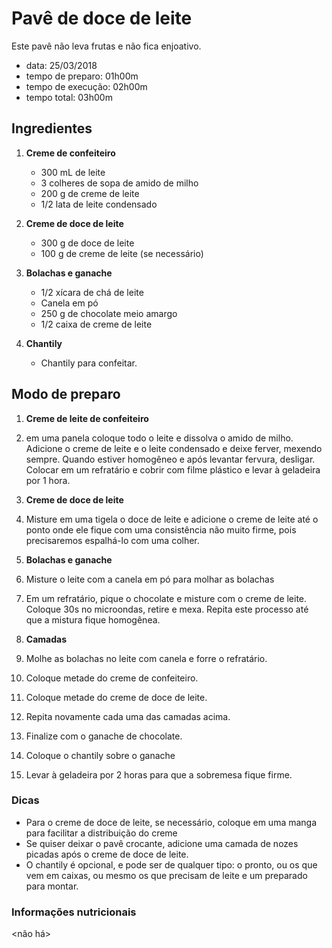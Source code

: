 # Pavê de doce de leite

Este pavê não leva frutas e não fica enjoativo.

>
* data: 25/03/2018
* tempo de preparo: 01h00m
* tempo de execução: 02h00m
* tempo total: 03h00m


## Ingredientes

1. **Creme de confeiteiro**
   * 300 mL de leite
   * 3 colheres de sopa de amido de milho
   * 200 g de creme de leite
   * 1/2 lata de leite condensado
2. **Creme de doce de leite**
   * 300 g de doce de leite
   * 100 g de creme de leite (se necessário)

3. **Bolachas e ganache**
   * 1/2 xícara de chá de leite
   * Canela em pó
   * 250 g de chocolate meio amargo
   * 1/2 caixa de creme de leite
  
4. **Chantily**
   * Chantily para confeitar.


## Modo de preparo

1. **Creme de leite de confeiteiro**
  1. em uma panela coloque todo o leite e dissolva o amido de milho. Adicione o
  creme de leite e o leite condensado e deixe ferver, mexendo sempre. Quando estiver
  homogêneo e após levantar fervura, desligar. Colocar em um refratário e cobrir
  com filme plástico e levar à geladeira por 1 hora.
  
1. **Creme de doce de leite**
  1. Misture em uma tigela o doce de leite e adicione o creme de leite até o ponto
  onde ele fique com uma consistência não muito firme, pois precisaremos espalhá-lo
  com uma colher.
  
1. **Bolachas e ganache**
  1. Misture o leite com a canela em pó para molhar as bolachas
  1. Em um refratário, pique o chocolate e misture com o creme de leite. Coloque
  30s no microondas, retire e mexa. Repita este processo até que a mistura fique
  homogênea.
  
1. **Camadas**
  1. Molhe as bolachas no leite com canela e forre o refratário.
  1. Coloque metade do creme de confeiteiro.
  1. Coloque metade do creme de doce de leite.
  1. Repita novamente cada uma das camadas acima.
  1. Finalize com o ganache de chocolate.
  1. Coloque o chantily sobre o ganache

1. Levar à geladeira por 2 horas para que a sobremesa fique firme.


### Dicas

* Para o creme de doce de leite, se necessário, coloque em uma manga para
facilitar a distribuição do creme
* Se quiser deixar o pavê crocante, adicione uma camada de nozes picadas após o
creme de doce de leite.
* O chantily é opcional, e pode ser de qualquer tipo: o pronto, ou os que vem em
caixas, ou mesmo os que precisam de leite e um preparado para montar.


### Informações nutricionais

<não há>

